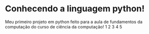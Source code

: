 # Conhecendo a linguagem python!
Meu primeiro projeto em python feito para a aula de fundamentos da computação do curso de ciência da computação!
1
2
3
4
5
